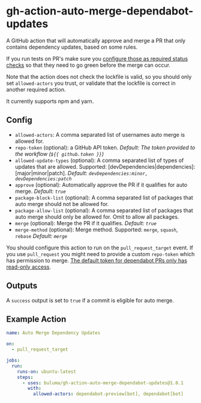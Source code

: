 # gh-action-auto-merge-dependabot-updates

A GitHub action that will automatically approve and merge a PR that only contains dependency updates, based on some rules.

If you run tests on PR's make sure you [configure those as required status checks](https://docs.github.com/en/github/administering-a-repository/enabling-required-status-checks) so that they need to go green before the merge can occur.

Note that the action does not check the lockfile is valid, so you should only set `allowed-actors` you trust, or validate that the lockfile is correct in another required action.

It currently supports npm and yarn.

## Config

- `allowed-actors`: A comma separated list of usernames auto merge is allowed for.
- `repo-token` (optional): a GitHub API token. _Default: The token provided to the workflow (`${{ github.token }}`)_
- `allowed-update-types` (optional): A comma separated list of types of updates that are allowed. Supported: [devDependencies|dependencies]:[major|minor|patch]. _Default: `devDependencies:minor, devDependencies:patch`_
- `approve` (optional): Automatically approve the PR if it qualifies for auto merge. _Default: `true`_
- `package-block-list` (optional): A comma separated list of packages that auto merge should not be allowed for.
- `package-allow-list` (optional): A comma separated list of packages that auto merge should only be allowed for. Omit to allow all packages.
- `merge` (optional): Merge the PR if it qualifies. _Default: `true`_
- `merge-method` (optional): Merge method. Supported: `merge`, `squash`, `rebase` _Default: `merge`_

You should configure this action to run on the `pull_request_target` event. If you use `pull_request` you might need to provide a custom `repo-token` which has permission to merge. [The default token for dependabot PRs only has read-only access](https://github.blog/changelog/2021-02-19-github-actions-workflows-triggered-by-dependabot-prs-will-run-with-read-only-permissions/).

## Outputs

A `success` output is set to `true` if a commit is eligible for auto merge.

## Example Action

```yaml
name: Auto Merge Dependency Updates

on:
  - pull_request_target

jobs:
  run:
    runs-on: ubuntu-latest
    steps:
      - uses: buluma/gh-action-auto-merge-dependabot-updates@1.0.1
        with:
          allowed-actors: dependabot-preview[bot], dependabot[bot]
```
